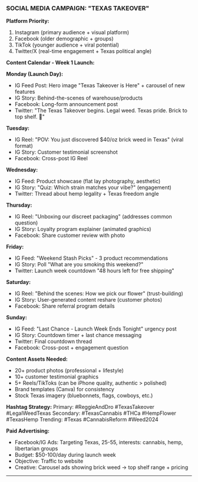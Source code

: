 ### SOCIAL MEDIA CAMPAIGN: "TEXAS TAKEOVER"

**Platform Priority:**

1. Instagram (primary audience + visual platform)
2. Facebook (older demographic + groups)
3. TikTok (younger audience + viral potential)
4. Twitter/X (real-time engagement + Texas political angle)

**Content Calendar - Week 1 Launch:**

**Monday (Launch Day):**

- IG Feed Post: Hero image "Texas Takeover is Here" + carousel of new features
- IG Story: Behind-the-scenes of warehouse/products
- Facebook: Long-form announcement post
- Twitter: "The Texas Takeover begins. Legal weed. Texas pride. Brick to top shelf. 🤠"

**Tuesday:**

- IG Reel: "POV: You just discovered $40/oz brick weed in Texas" (viral format)
- IG Story: Customer testimonial screenshot
- Facebook: Cross-post IG Reel

**Wednesday:**

- IG Feed: Product showcase (flat lay photography, aesthetic)
- IG Story: "Quiz: Which strain matches your vibe?" (engagement)
- Twitter: Thread about hemp legality + Texas freedom angle

**Thursday:**

- IG Reel: "Unboxing our discreet packaging" (addresses common question)
- IG Story: Loyalty program explainer (animated graphics)
- Facebook: Share customer review with photo

**Friday:**

- IG Feed: "Weekend Stash Picks" - 3 product recommendations
- IG Story: Poll "What are you smoking this weekend?"
- Twitter: Launch week countdown "48 hours left for free shipping"

**Saturday:**

- IG Reel: "Behind the scenes: How we pick our flower" (trust-building)
- IG Story: User-generated content reshare (customer photos)
- Facebook: Share referral program details

**Sunday:**

- IG Feed: "Last Chance - Launch Week Ends Tonight" urgency post
- IG Story: Countdown timer + last chance messaging
- Twitter: Final countdown thread
- Facebook: Cross-post + engagement question

**Content Assets Needed:**

- 20+ product photos (professional + lifestyle)
- 10+ customer testimonial graphics
- 5+ Reels/TikToks (can be iPhone quality, authentic > polished)
- Brand templates (Canva) for consistency
- Stock Texas imagery (bluebonnets, flags, cowboys, etc.)

**Hashtag Strategy:**
Primary: #ReggieAndDro #TexasTakeover #LegalWeedTexas
Secondary: #TexasCannabis #THCa #HempFlower #TexasHemp
Trending: #Texas #CannabisReform #Weed2024

**Paid Advertising:**

- Facebook/IG Ads: Targeting Texas, 25-55, interests: cannabis, hemp, libertarian groups
- Budget: $50-100/day during launch week
- Objective: Traffic to website
- Creative: Carousel ads showing brick weed → top shelf range + pricing

---
